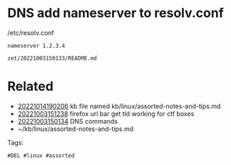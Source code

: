 # DNS add nameserver to resolv.conf
/etc/resolv.conf
```
nameserver 1.2.3.4
```

` zet/20221003150133/README.md `

# Related

- [20221014190206](/zet/20221014190206/README.md) kb file named kb/linux/assorted-notes-and-tips.md
- [20221003151238](/zet/20221003151238/README.md) firefox url bar get tld working for ctf boxes
- [20221003150134](/zet/20221003150134/README.md) DNS commands
- ~/kb/linux/assorted-notes-and-tips.md

Tags:

    #DEL #linux #assorted 
